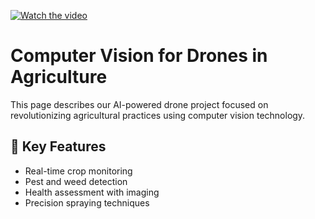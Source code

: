[![Watch the video](path-to-thumbnail-image)](path-to-your-video-file.mp4)

<!DOCTYPE html>
<html lang="en">
<head>
  <meta charset="UTF-8">
  <meta name="viewport" content="width=device-width, initial-scale=1.0">
</head>
<body>
  <h1>Computer Vision for Drones in Agriculture</h1>
  <p>This page describes our AI-powered drone project focused on revolutionizing agricultural practices using computer vision technology.</p>
  
  <div class="section">
    <h2>🚀 Key Features</h2>
    <ul>
      <li>Real-time crop monitoring</li>
      <li>Pest and weed detection</li>
      <li>Health assessment with imaging</li>
      <li>Precision spraying techniques</li>
    </ul>
  </div>
</body>
</html>
